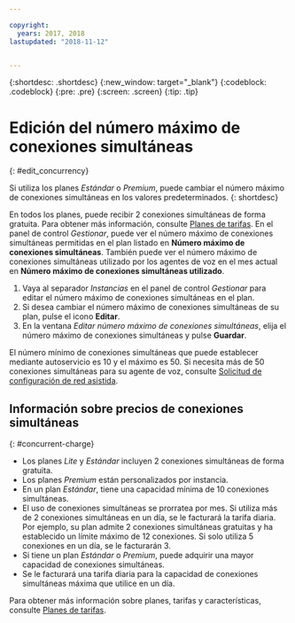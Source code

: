 ```yaml
---

copyright:
  years: 2017, 2018
lastupdated: "2018-11-12"


---
```


{:shortdesc: .shortdesc}
{:new_window: target="_blank"}
{:codeblock: .codeblock}
{:pre: .pre}
{:screen: .screen}
{:tip: .tip}

# Edición del número máximo de conexiones simultáneas
{: #edit_concurrency}

Si utiliza los planes _Estándar_ o _Premium_, puede cambiar el número máximo de conexiones simultáneas en los valores predeterminados.
{: shortdesc}

En todos los planes, puede recibir 2 conexiones simultáneas de forma gratuita. Para obtener más información, consulte [Planes de tarifas](https://console.bluemix.net/catalog/services/voice-agent-with-watson). En el panel de control _Gestionar_, puede ver el número máximo de conexiones simultáneas permitidas en el plan listado en **Número máximo de conexiones simultáneas**. También puede ver el número máximo de conexiones simultáneas utilizado por los agentes de voz en el mes actual en **Número máximo de conexiones simultáneas utilizado**.

1. Vaya al separador _Instancias_ en el panel de control _Gestionar_ para editar el número máximo de conexiones simultáneas en el plan. 
1. Si desea cambiar el número máximo de conexiones simultáneas de su plan, pulse el icono **Editar**.
1. En la ventana _Editar número máximo de conexiones simultáneas_, elija el número máximo de conexiones simultáneas y pulse **Guardar**.

El número mínimo de conexiones simultáneas que puede establecer mediante autoservicio es 10 y el máximo es 50. Si necesita más de 50 conexiones simultáneas para su agente de voz, consulte [Solicitud de configuración de red asistida](connect-SIP.html#request-setup).

## Información sobre precios de conexiones simultáneas
{: #concurrent-charge}

  * Los planes _Lite_ y _Estándar_ incluyen 2 conexiones simultáneas de forma gratuita.
  * Los planes _Premium_ están personalizados por instancia.
  * En un plan _Estándar_, tiene una capacidad mínima de 10 conexiones simultáneas.
  * El uso de conexiones simultáneas se prorratea por mes. Si utiliza más de 2 conexiones simultáneas en un día, se le facturará la tarifa diaria. Por ejemplo, su plan admite 2 conexiones simultáneas gratuitas y ha establecido un límite máximo de 12 conexiones. Si solo utiliza 5 conexiones en un día, se le facturarán 3.
  * Si tiene un plan _Estándar_ o _Premium_, puede adquirir una mayor capacidad de conexiones simultáneas.
  * Se le facturará una tarifa diaria para la capacidad de conexiones simultáneas máxima que utilice en un día.

Para obtener más información sobre planes, tarifas y características, consulte [Planes de tarifas](https://console.bluemix.net/catalog/services/voice-agent-with-watson).
